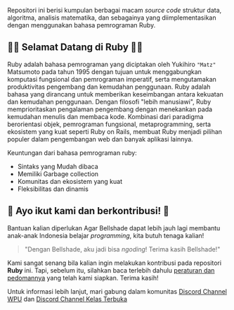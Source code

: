 Repositori ini berisi kumpulan berbagai macam _source code_ struktur data, algoritma, analisis matematika, dan sebagainya yang diimplementasikan dengan menggunakan bahasa pemrograman Ruby.

## 🎉🎉 Selamat Datang di Ruby 🎉🎉

Ruby adalah bahasa pemrograman yang diciptakan oleh Yukihiro `"Matz"` Matsumoto pada tahun 1995 dengan tujuan untuk menggabungkan komputasi fungsional dan pemrograman imperatif, serta mengutamakan produktivitas pengembang dan kemudahan penggunaan. Ruby adalah bahasa yang dirancang untuk memberikan keseimbangan antara kekuatan dan kemudahan penggunaan. Dengan filosofi "lebih manusiawi", Ruby memprioritaskan pengalaman pengembang dengan menekankan pada kemudahan menulis dan membaca kode. Kombinasi dari paradigma berorientasi objek, pemrograman fungsional, metaprogramming, serta ekosistem yang kuat seperti Ruby on Rails, membuat Ruby menjadi pilihan populer dalam pengembangan web dan banyak aplikasi lainnya.

Keuntungan dari bahasa pemrograman ruby:
- Sintaks yang Mudah dibaca
- Memiliki Garbage collection
- Komunitas dan ekosistem yang kuat
- Fleksibilitas dan dinamis

## 🤩 Ayo ikut kami dan berkontribusi! 🤩

Bantuan kalian diperlukan Agar Bellshade dapat lebih jauh lagi membantu anak-anak Indonesia belajar _programming_, kita butuh tenaga kalian!

> "Dengan Bellshade, aku jadi bisa _ngoding_! Terima kasih Bellshade!"

Kami sangat senang bila kalian ingin melakukan kontribusi pada repositori **Ruby** ini. Tapi, sebelum itu, silahkan baca terlebih dahulu [peraturan dan pedomannya](CONTRIBUTING.md) yang telah kami siapkan. Terima kasih!

Untuk informasi lebih lanjut, mari gabung dalam komunitas [Discord Channel WPU](http://discord.gg/S4rrXQU) dan [Discord Channel Kelas Terbuka](https://discord.gg/eavqxxTU)

